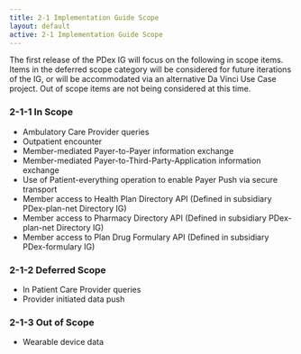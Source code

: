 ```yaml
---
title: 2-1 Implementation Guide Scope
layout: default
active: 2-1 Implementation Guide Scope
---
```


The first release of the PDex IG will focus on the following in scope items. Items in the deferred scope category will be considered for future iterations of the IG, or will be accommodated via an alternative Da Vinci Use Case project. Out of scope items are not being considered at this time.

### 2-1-1 In Scope

- Ambulatory Care Provider queries
- Outpatient encounter
- Member-mediated Payer-to-Payer information exchange
- Member-mediated Payer-to-Third-Party-Application information exchange
- Use of Patient-everything operation to enable Payer Push via secure transport
- Member access to Health Plan Directory API (Defined in subsidiary PDex-plan-net Directory IG)
- Member access to Pharmacy Directory API (Defined in subsidiary PDex-plan-net Directory IG)
- Member access to Plan Drug Formulary API (Defined in subsidiary PDex-formulary IG)

### 2-1-2 Deferred Scope

- In Patient Care Provider queries
- Provider initiated data push

### 2-1-3 Out of Scope

- Wearable device data
